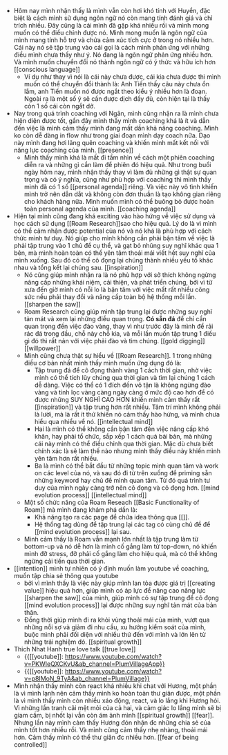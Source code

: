 - Hôm nay mình nhận thấy là mình vẫn còn hơi khó tính với Huyền, đặc biệt là cách mình sử dụng ngôn ngữ nó còn mang tính đánh giá và chỉ trích nhiều. Đây cũng là cái mình đã gặp khá nhiều rồi và mình mong muốn có thể điều chỉnh được nó. Mình mong muốn là ngôn ngữ của mình mang tính hỗ trợ và chứa cảm xúc tích cực ở trong nó nhiều hơn. Cái này nó sẽ tập trung vào cái gọi là cách mình phản ứng với những điều mình chưa thấy như ý. Nó đang là ngôn ngữ phản ứng nhiều hơn. Và mình muốn chuyển đổi nó thành ngôn ngữ có ý thức và hữu ích hơn [[conscious language]]
    - Ví dụ như thay vì nói là cái này chưa được, cái kia chưa được thì mình muốn có thể chuyển đổi thành là: Anh Tiến thấy câu này chưa ổn lắm, anh Tiến muốn nó được ngắt theo kiểu ý nhiều hơn là đoạn. Ngoài ra là một số ý sẽ cần được dịch đầy đủ, còn hiện tại là thấy còn 1 số cái còn ngắt dở. 
- Nay trong quá trình coaching với Ngân, mình cũng nhận ra là mình chưa hiện diện được tốt, gần đây mình thấy mình coaching khá là ít và dẫn đến việc là mình cảm thấy mình đang mất dần khả năng coaching. Mình ko còn dễ dàng in flow như trong giai đoạn mình dạy coach nữa. Dạo này mình đang hơi lãng quên coaching và khiến mình mất kết nối với năng lực coaching của mình. [[presence]] 
    - Mình thấy mình khá là mất đi tầm nhìn về cách một phiên coaching diễn ra và những gì cần làm để phiên đó hiệu quả. Như trong buổi ngày hôm nay, mình nhận thấy thay vì làm đủ những gì thật sự quan trọng và có ý nghĩa, cũng như phù hợp với coaching thì mình thấy mình đã có 1 số [[personal agenda]] riêng. Và việc này vô tình khiến mình trở nên dẫn dắt và không còn đơn thuần là tạo không gian riêng cho khách hàng nữa. Mình muốn mình có thể buông bỏ được hoàn toàn personal agenda của mình. [[coaching agenda]] 
- Hiện tại mình cũng đang khá exciting vào hào hứng về việc sử dụng và học cách sử dụng [[Roam Research]]sao cho hiệu quả. Lý do là vì mình có thể cảm nhận được potential của nó và nó khá là phù hợp với cách thức mình tư duy. Nó giúp cho mình không cần phải bận tâm về việc là phải tập trung vào 1 chủ đề cụ thể, và gạt bỏ nhũng suy nghĩ khác qua 1 bên, mà mình hoàn toàn có thể yên tâm thoải mái viết hết suy nghĩ của mình xuống. Sau đó có thể cô đọng lại chúng thành nhiều yếu tố khác nhau và tổng kết lại chúng sau. [[inspiration]]
    - Nó cũng giúp mình nhận ra là nó phù hợp với sở thích không ngừng nâng cấp những khái niệm, cải thiện, và phát triển chúng, bởi vì từ xưa đến giờ mình có nỗi lo là bận tâm với việc mất rất nhiều công sức nếu phải thay đổi và nâng cấp toàn bộ hệ thống mỗi lần. [[sharpen the saw]]
    - Roam Research cũng giúp mình tập trung lại được những suy nghĩ tản mát và xem lại những điều quan trọng. **Có sẵn đá** để chỉ cần quan trọng đến việc đào vàng, thay vì như trước đây là mình để rải rác đá trong đầu, chỗ này chỗ kia, và mỗi lần muốn tập trung 1 điều gì đó thì rất nản với việc phải đào và tìm chúng. [[gold digging]] [[willpower]]
    - Mình cũng chưa thật sự hiểu về [[Roam Research]]. 1 trong những điều cơ bản nhất mình thấy mình muốn ứng dụng đó là: 
        - Tập trung đá để cô đọng thành vàng 1 cách thời gian, nhờ việc mình có thể tích lũy chúng qua thời gian và tìm lại chúng 1 cách dễ dàng. Việc có thể có 1 đích đến vô tận là không ngừng đào vàng và tinh lọc vàng càng ngày càng ở mức độ cao hơn để có được những SUY NGHĨ CAO HƠN khiến mình cảm thấy rất [[inspiration]] và tập trung hơn rất nhiều. Tâm trí mình không phải là lười, mà là rất ít thứ khiến nó cảm thấy hào hứng, và mình chưa hiểu qua nhiều về nó. [[intellectual mind]]
        - Hai là mình có thể không cần bận tâm đến việc nâng cấp khó khăn, hay phải tổ chức, sắp xếp 1 cách quá bài bản, mà những cái này mình có thể điều chỉnh qua thời gian. Mặc dù chưa biết chính xác là sẽ làm thế nào nhưng mình thấy điều này khiến mình yên tâm hơn rất nhiều.
        - Ba là mình có thể bắt đầu từ những topic mình quan tâm và work on các level của nó, và sau đó đi từ trên xuống để priming sẵn những keyword hay chủ đề mình quan tâm. Từ đó quá trình tư duy của mình ngày càng trở nên cô đọng và cô đọng hơn. [[mind evolution process]] [[intellectual mind]]
    - Một số chức năng của Roam Reseach [[Basic Functionality of Roam]] mà mình đang khám phá dần là:
        - Khả năng tạo ra các page để chứa idea thông qua [[]].
        - Hệ thống tag dùng để tập trung lại các tag có cùng chủ đề để [[mind evolution process]] lại sau.
    - Mình cảm thấy là Roam vẫn mạnh lớn nhất là tập trung làm từ bottom-up và nó dễ hơn là mình cố gắng làm từ top-down, nó khiến mình đỡ stress, đỡ phải cố gắng làm cho hiệu quả, mà có thể không ngừng cải tiến qua thời gian.
- [[intention]] mình tự nhiên có ý định muốn làm youtube về coaching, muốn tập chia sẻ thông qua youtube 
    - bởi vì mình thấy là việc này giúp mình lan tỏa được giá trị [[creating value]] hiệu quả hơn, giúp mình có áp lực để nâng cao năng lực [[sharpen the saw]] của mình, giúp mình có sự tập trung để cô đọng [[mind evolution process]] lại được những suy nghĩ tản mát của bản thân. 
    - Đồng thời giúp mình đi ra khỏi vùng thoải mái của mình, vượt qua những nỗi sợ và giảm đi nhu cầu, xu hướng kiểm soát của mình, buộc mình phải đối diện với nhiều thứ đến với mình và lớn lên từ những trải nghiệm đó. [[spiritual growth]]
- Thich Nhat Hanh true love talk [[true love]]
    - {{[[youtube]]: https://www.youtube.com/watch?v=PKWIeQXCKvU&ab_channel=PlumVillageApp}}
    - {{[[youtube]]: https://www.youtube.com/watch?v=p8IMoN_9TyA&ab_channel=PlumVillage}}
- Mình nhận thấy mình còn react khá nhiều khi chat với Hương, một phần là vì mình lạnh nên cảm thấy mình ko hoàn toàn thư giãn được, một phần là vì mình thấy mình còn nhiều xáo động, react, và lo lắng khi Hương hỏi. Vì những lần tranh cãi mệt mỏi của cả hai, và cảm giác lo lắng mình sẽ bị giam cầm, bị nhốt lại vẫn còn ám ảnh mình [[spiritual growth]] [[fear]]. Nhưng lần này mình cảm thấy Hương đón nhận đc những chia sẻ của mình tốt hơn nhiều rồi. Và mình cũng cảm thấy nhẹ nhàng, thoải mái hơn. Cảm thấy mình có thể thư giãn đc nhiều hơn. [[fear of being controlled]]
